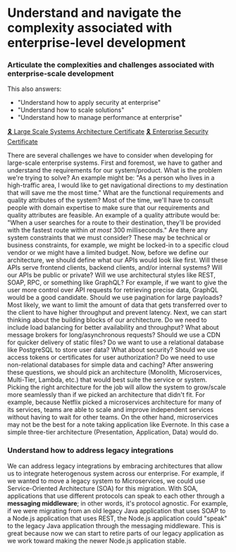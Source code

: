 # Understand and navigate the complexity associated with enterprise-level development

### Articulate the complexities and challenges associated with enterprise-scale development

This also answers:
- "Understand how to apply security at enterprise"
- "Understand how to scale solutions"
- "Understand how to manage performance at enterprise"

[🎗️ Large Scale Systems Architecture Certificate](/Certificates/Large%20Scale%20Systems%20Architecture.pdf)
[🎗️ Enterprise Security Certificate](/Certificates/Enterprise%20Security%20Certificate.pdf)

There are several challenges we have to consider when developing for large-scale enterprise systems. First and foremost, we have to gather and understand the requirements for our system/product. What is the problem we're trying to solve? An example might be: "As a person who lives in a high-traffic area, I would like to get navigational directions to my destination that will save me the most time." What are the functional requirements and quality attributes of the system? Most of the time, we'll have to consult people with domain expertise to make sure that our requirements and quality attributes are feasible. An example of a quality attribute would be: "When a user searches for a route to their destination, they'll be provided with the fastest route within *at most* 300 milliseconds." Are there any system constraints that we must consider? These may be technical or business constraints, for example, we might be locked-in to a specific cloud vendor or we might have a limited budget. Now, before we define our architecture, we should define what our APIs would look like first. Will these APIs serve frontend clients, backend clients, and/or internal systems? Will our APIs be public or private? Will we use architectural styles like REST, SOAP, RPC, or something like GraphQL? For example, if we want to give the user more control over API requests for retrieving precise data, GraphQL would be a good candidate. Should we use pagination for large payloads? Most likely, we want to limit the amount of data that gets transferred over to the client to have higher throughput and prevent latency. Next, we can start thinking about the building blocks of our architecture. Do we need to include load balancing for better availability and throughput? What about message brokers for long/asynchronous requests? Should we use a CDN for quicker delivery of static files? Do we want to use a relational database like PostgreSQL to store user data? What about security? Should we use access tokens or certificates for user authorization? Do we need to use non-relational databases for simple data and caching? After answering these questions, we should pick an architecture (Monolith, Microservices, Multi-Tier, Lambda, etc.) that would best suite the service or system. Picking the right architecture for the job will allow the system to grow/scale more seamlessly than if we picked an architecture that didn't fit. For example, because Netflix picked a microservices architecture for many of its services, teams are able to scale and improve independent services without having to wait for other teams. On the other hand, microservices may not be the best for a note taking application like Evernote. In this case a simple three-tier architecture (Presentation, Application, Data) would do.

### Understand how to address legacy integrations

We can address legacy integrations by embracing architectures that allow us to integrate heterogenous system across our enterprise. For example, if we wanted to move a legacy system to Microservices, we could use Service-Oriented Architecture (SOA) for this migration. With SOA, applications that use different protocols can speak to each other through a **messaging middleware**; in other words, it's protocol agnostic. For example, if we were migrating from an old legacy Java application that uses SOAP to a Node.js application that uses REST, the Node.js application could "speak" to the legacy Java application through the messaging middleware. This is great because now we can start to retire parts of our legacy application as we work toward making the newer Node.js application stable.
